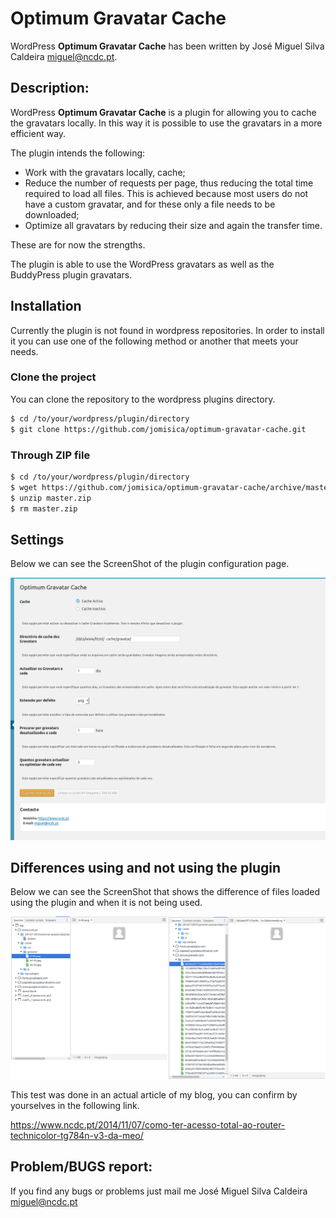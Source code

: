 # Optimum Gravatar Cache
WordPress **Optimum Gravatar Cache** has been written by José Miguel Silva Caldeira <miguel@ncdc.pt>.

## Description:
WordPress **Optimum Gravatar Cache** is a plugin for allowing you to cache the gravatars locally. In this way it is possible to use the gravatars in a more efficient way.

The plugin intends the following:
* Work with the gravatars locally, cache;
* Reduce the number of requests per page, thus reducing the total time required to load all files. This is achieved because most users do not have a custom gravatar, and for these only a file needs to be downloaded;
* Optimize all gravatars by reducing their size and again the transfer time.

These are for now the strengths.

The plugin is able to use the WordPress gravatars as well as the BuddyPress plugin gravatars.

## Installation
Currently the plugin is not found in wordpress repositories.
In order to install it you can use one of the following method or another that meets your needs.

### Clone the project
You can clone the repository to the wordpress plugins directory.

```Bash
$ cd /to/your/wordpress/plugin/directory
$ git clone https://github.com/jomisica/optimum-gravatar-cache.git
```

### Through ZIP file

```Bash
$ cd /to/your/wordpress/plugin/directory
$ wget https://github.com/jomisica/optimum-gravatar-cache/archive/master.zip
$ unzip master.zip
$ rm master.zip
```

## Settings
Below we can see the ScreenShot of the plugin configuration page.

![Settings ScreenShot](media/settings-page.png?raw=true "Settings ScreenShot")

## Differences using and not using the plugin
Below we can see the ScreenShot that shows the difference of files loaded using the plugin and when it is not being used.

![Differences using and not using the plugin](media/compare.png?raw=true "Differences using and not using the plugin")

This test was done in an actual article of my blog, you can confirm by yourselves in the following link.

https://www.ncdc.pt/2014/11/07/como-ter-acesso-total-ao-router-technicolor-tg784n-v3-da-meo/

## Problem/BUGS report:
If you find any bugs or problems just mail me José Miguel Silva Caldeira <miguel@ncdc.pt>
